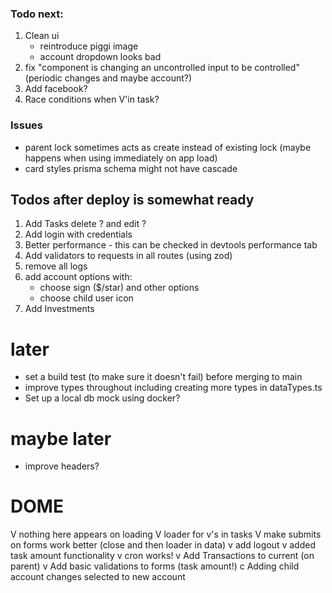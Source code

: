 ### Todo next:

1. Clean ui
   - reintroduce piggi image
   - account dropdown looks bad
2. fix "component is changing an uncontrolled input to be controlled" (periodic changes and maybe account?)
3. Add facebook?
4. Race conditions when V'in task?

### Issues

- parent lock sometimes acts as create instead of existing lock
  (maybe happens when using immediately on app load)
- card styles prisma schema might not have cascade

## Todos after deploy is somewhat ready

1. Add Tasks delete ? and edit ?
2. Add login with credentials
3. Better performance - this can be checked in devtools performance tab
4. Add validators to requests in all routes (using zod)
5. remove all logs
6. add account options with:
   - choose sign ($/star) and other options
   - choose child user icon
7. Add Investments

# later

- set a build test (to make sure it doesn't fail) before merging to main
- improve types throughout including creating more types in dataTypes.ts
- Set up a local db mock using docker?

# maybe later

- improve headers?

# DOME

V nothing here appears on loading
V loader for v's in tasks
V make submits on forms work better (close and then loader in data)
v add logout
v added task amount functionality
v cron works!
v Add Transactions to current (on parent)
v Add basic validations to forms (task amount!)
c Adding child account changes selected to new account
